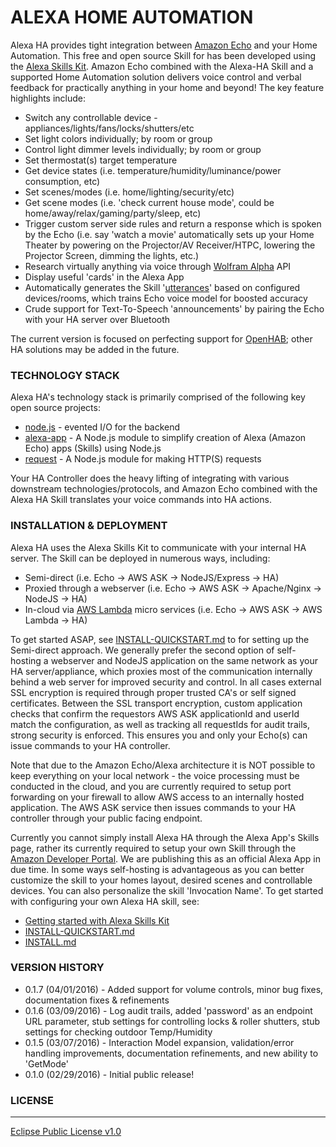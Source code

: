 # ALEXA HOME AUTOMATION
Alexa HA provides tight integration between [Amazon Echo] and your Home Automation. This free and open source Skill for has been developed using the [Alexa Skills Kit].  Amazon Echo combined with the Alexa-HA Skill and a supported Home Automation solution delivers voice control and verbal feedback for practically anything in your home and beyond! The key feature highlights include: 

- Switch any controllable device - appliances/lights/fans/locks/shutters/etc
- Set light colors individually; by room or group
- Control light dimmer levels individually; by room or group
- Set thermostat(s) target temperature
- Get device states (i.e. temperature/humidity/luminance/power consumption, etc)
- Set scenes/modes (i.e. home/lighting/security/etc)
- Get scene modes (i.e. 'check current house mode', could be home/away/relax/gaming/party/sleep, etc)
- Trigger custom server side rules and return a response which is spoken by the Echo (i.e. say 'watch a movie' automatically sets up your Home Theater by powering on the Projector/AV Receiver/HTPC, lowering the Projector Screen, dimming the lights, etc.)
- Research virtually anything via voice through [Wolfram Alpha] API
- Display useful 'cards' in the Alexa App
- Automatically generates the Skill '[utterances]' based on configured devices/rooms, which trains Echo voice model for boosted accuracy
- Crude support for Text-To-Speech 'announcements' by pairing the Echo with your HA server over Bluetooth

The current version is focused on perfecting support for [OpenHAB]; other HA solutions may be added in the future.

### TECHNOLOGY STACK
Alexa HA's technology stack is primarily comprised of the following key open source projects:

* [node.js] - evented I/O for the backend
* [alexa-app] - A Node.js module to simplify creation of Alexa (Amazon Echo) apps (Skills) using Node.js
* [request] - A Node.js module for making HTTP(S) requests

Your HA Controller does the heavy lifting of integrating with various downstream technologies/protocols, and Amazon Echo combined with the Alexa HA Skill translates your voice commands into HA actions.

### INSTALLATION & DEPLOYMENT
Alexa HA uses the Alexa Skills Kit to communicate with your internal HA server.  The Skill can be deployed in numerous ways, including:

* Semi-direct (i.e. Echo -> AWS ASK -> NodeJS/Express -> HA)
* Proxied through a webserver (i.e. Echo -> AWS ASK -> Apache/Nginx -> NodeJS -> HA)
* In-cloud via [AWS Lambda] micro services (i.e. Echo -> AWS ASK -> AWS Lambda -> HA)
 
To get started ASAP, see [INSTALL-QUICKSTART.md] to for setting up the Semi-direct approach.  We generally prefer the second option of self-hosting a webserver and NodeJS application on the same network as your HA server/appliance, which proxies most of the communication internally behind a web server for improved security and control.  In all cases external SSL encryption is required through proper trusted CA's or self signed certificates. Between the SSL transport encryption, custom application checks that confirm the requestors AWS ASK applicationId and userId match the configuration, as well as tracking all requestIds for audit trails, strong security is enforced.  This ensures you and only your Echo(s) can issue commands to your HA controller. 

Note that due to the Amazon Echo/Alexa architecture it is NOT possible to keep everything on your local network - the voice processing must be conducted in the cloud, and you are currently required to setup port forwarding on your firewall to allow AWS access to an internally hosted application.  The AWS ASK service then issues commands to your HA controller through your public facing endpoint.

Currently you cannot simply install Alexa HA through the Alexa App's Skills page, rather its currently required to setup your own Skill through the [Amazon Developer Portal].  We are publishing this as an official Alexa App in due time.  In some ways self-hosting is advantageous as you can better customize the skill to your homes layout, desired scenes and controllable devices.  You can also personalize the skill 'Invocation Name'.  To get started with configuring your own Alexa HA skill, see:
 * [Getting started with Alexa Skills Kit]
 * [INSTALL-QUICKSTART.md]
 * [INSTALL.md]

### VERSION HISTORY
* 0.1.7 (04/01/2016) - Added support for volume controls, minor bug fixes, documentation fixes & refinements
* 0.1.6 (03/09/2016) - Log audit trails, added 'password' as an endpoint URL parameter, stub settings for controlling locks & roller shutters, stub settings for checking outdoor Temp/Humidity
* 0.1.5 (03/07/2016) - Interaction Model expansion, validation/error handling improvements, documentation refinements, and new ability to 'GetMode'
* 0.1.0 (02/29/2016) - Initial public release!

### LICENSE
----

[Eclipse Public License v1.0]

[//]: # 

   [node.js]: <http://nodejs.org>
   [alexa-app]: <https://www.npmjs.com/package/alexa-app>
   [alexa-app-server]: <https://www.npmjs.com/package/alexa-app-server>
   [express.js]: <http://expressjs.com>
   [request]: <https://www.npmjs.com/package/request>
   
   [Amazon Echo]: <https://en.wikipedia.org/wiki/Amazon_Echo>
   [OpenHAB]: <http://www.openhab.org/>
   [Wolfram Alpha]: <https://www.wolframalpha.com/>
   
   [Alexa Skills Kit]: <https://developer.amazon.com/public/solutions/alexa/alexa-skills-kit>
   [AWS Lambda]: <https://aws.amazon.com/lambda/>

   [EchoSim]: <https://github.com/jjaquinta/EchoSim>
   [Getting started with Alexa Skills Kit]: <https://developer.amazon.com/appsandservices/solutions/alexa/alexa-skills-kit/getting-started-guide>
   [Amazon Developer Portal]: <https://developer.amazon.com/>
   [INSTALL.md]: <https://github.com/unityfire/alexa-ha/tree/master/INSTALL.md>
   [INSTALL-QUICKSTART.md]: <https://github.com/unityfire/alexa-ha/tree/master/INSTALL-QUICKSTART.md>

   [utterances]: <https://github.com/unityfire/alexa-ha/tree/master/samples/sample-utterances.txt>
   
   [PayPal]: <https://paypal.me/arch1v1st>
   
   [Eclipse Public License v1.0]: <https://www.eclipse.org/legal/epl-v10.html>
